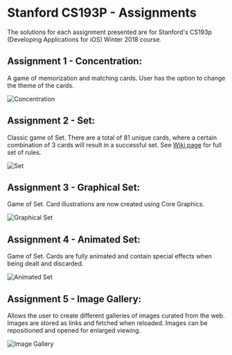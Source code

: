 # Stanford CS193P - Assignments 
The solutions for each assignment presented are for Stanford's CS193p (Developing Applications for iOS) Winter 2018 course.
<br />

## Assignment 1 - Concentration:

A game of memorization and matching cards. User has the option to change the theme of the cards.

![Concentration](https://github.com/jmak24/CS193P-Assignments/blob/master/GIFs/Concentration.gif)
<br />

## Assignment 2 - Set:

Classic game of Set. There are a total of 81 unique cards, where a certain combination of 3 cards will result in a successful set. See <a href="https://en.wikipedia.org/wiki/Set_(card_game)">Wiki page</a> for full set of rules.

![Set](https://github.com/jmak24/CS193P-Assignments/blob/master/GIFs/Set.gif)
<br />

## Assignment 3 - Graphical Set:

Game of Set. Card illustrations are now created using Core Graphics. 

![Graphical Set](https://github.com/jmak24/CS193P-Assignments/blob/master/GIFs/Graphical-Set.gif)
<br />

## Assignment 4 - Animated Set:

Game of Set. Cards are fully animated and contain special effects when being dealt and discarded. 

![Animated Set](https://github.com/jmak24/CS193P-Assignments/blob/master/GIFs/Animated-Set.gif)
<br />

## Assignment 5 - Image Gallery:

Allows the user to create different galleries of images curated from the web. Images are stored as links and fetched when reloaded. Images can be repositioned and opened for enlarged viewing. 

![Image Gallery](https://github.com/jmak24/CS193P-Assignments/blob/master/GIFs/Image-Gallery.gif)
